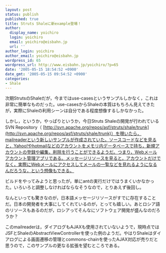 ```yaml
---
layout: post
status: publish
published: true
title: Struts Shaleに新example登場！
author:
  display_name: yoichiro
  login: yoichiro
  email: yoichiro@eisbahn.jp
  url: ''
author_login: yoichiro
author_email: yoichiro@eisbahn.jp
wordpress_id: 65
wordpress_url: http://www.eisbahn.jp/yoichiro/?p=65
date: '2005-05-15 18:54:52 +0900'
date_gmt: '2005-05-15 09:54:52 +0900'
categories:
- Shale
---
```


次期StrutsのShaleだが，今まではuse-casesというサンプルしかなく，これは非常に簡単なものだった。use-casesからShaleの本質はもちろん見えてきたが，実際にShaleの利用シーンは自分である程度想像するしかなかった。

しかし，というか，やっぱりというか，今日Struts Shaleの開発が行われているSVN Repository（
[http://svn.apache.org/repos/asf/struts/shale/trunk](http://svn.apache.org/repos/asf/struts/shale/trunk)）を覗いたら，mailreaderという新しいサンプルが作成されていた。ソースコードなどを見ると，Yahoo!やhotmailなどのアカウントをメモリ内データベースで持ち，新規アカウントの登録や編集，削除を行うことができるようだ。つまり，Webメールアカウント管理アプリである。メッセージリソースを見ると，アカウントだけでなく，実際にWebメールにアクセスしてメールの一覧などを見れるようになるんだろうな，という想像もできる。

ビルドをやってみようと思ったが，単にantの実行だけではうまくいかなかった。いろいろと調整しなければならなそうなので，とりあえず後回し。

なんといっても驚きなのが，日本語メッセージリソースがすでに存在することだ。日本の開発者を大事にしてくれているのが，とっても嬉しい。あとロシア語のリソースもあるのだが，ロシアってそんなにソフトウェア開発が盛んなのだろうか？

このmailreaderは，ダイアログもAJAXも使用されていないようで，現時点ではJSFとShaleのAbstractViewControllerを使った例のようだ。やはりShaleはダイアログによる画面遷移の管理とcommons-chainを使ったAJAX対応が売りだと思うので，このサンプルの更なる拡張を望むところである。
